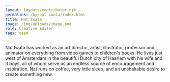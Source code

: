 ```yaml
---
layout: layouts/contributor.njk
permalink: /by/nat-iwata/index.html
title: Nat Iwata
image: /img/uploads/image.png
role: Creative Editor
tags: team
---
```

Nat Iwata has worked as an art director, artist, illustrator, professor and animator on everything from video games to children's books. He lives just west of Amsterdam in the beautiful Dutch city of Haarlem with his wife and 3 boys, all of whom serve as an endless source of encouragement and inspiration. Nat runs on coffee, very little sleep, and an unshakable desire to create something new.